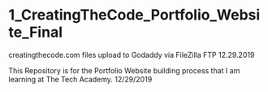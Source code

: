 # 1_CreatingTheCode_Portfolio_Website_Final
creatingthecode.com files upload to Godaddy via FileZilla FTP 12.29.2019

This Repository is for the Portfolio Website building process that I am learning at The Tech Academy. 12/29/2019
